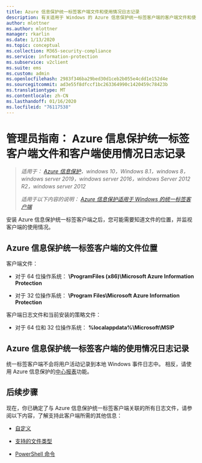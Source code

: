 ```yaml
---
title: Azure 信息保护统一标签客户端文件和使用情况日志记录
description: 有关适用于 Windows 的 Azure 信息保护统一标签客户端的客户端文件和使用情况日志记录的信息。
author: mlottner
ms.author: mlottner
manager: rkarlin
ms.date: 1/13/2020
ms.topic: conceptual
ms.collection: M365-security-compliance
ms.service: information-protection
ms.subservice: v2client
ms.suite: ems
ms.custom: admin
ms.openlocfilehash: 2983f346ba29bed30d1ceb2b055e4cdd1e152d4e
ms.sourcegitcommit: ad3e55f8dfccf1bc263364990c1420459c78423b
ms.translationtype: MT
ms.contentlocale: zh-CN
ms.lasthandoff: 01/16/2020
ms.locfileid: "76117538"
---
```

# <a name="admin-guide-azure-information-protection-unified-labeling-client-files-and-client-usage-logging"></a>管理员指南： Azure 信息保护统一标签客户端文件和客户端使用情况日志记录

>*适用于： [Azure 信息保护](https://azure.microsoft.com/pricing/details/information-protection)，windows 10，Windows 8.1，windows 8，windows server 2019，windows server 2016，windows Server 2012 R2，windows server 2012*
>
> *适用于以下内容的说明： [Azure 信息保护适用于 Windows 的统一标签客户端](../faqs.md#whats-the-difference-between-the-azure-information-protection-client-and-the-azure-information-protection-unified-labeling-client)*

安装 Azure 信息保护统一标签客户端之后，您可能需要知道文件的位置，并监视客户端的使用情况。

## <a name="file-locations-for-the-azure-information-protection-unified-labeling-client"></a>Azure 信息保护统一标签客户端的文件位置

客户端文件：   

- 对于 64 位操作系统： **\ProgramFiles (x86)\Microsoft Azure Information Protection**

- 对于 32 位操作系统： **\Program Files\Microsoft Azure Information Protection**

客户端日志文件和当前安装的策略文件：

- 对于 64 位和 32 位操作系统： **%localappdata%\Microsoft\MSIP**


## <a name="usage-logging-for-the-azure-information-protection-unified-labeling-client"></a>Azure 信息保护统一标签客户端的使用情况日志记录

统一标签客户端不会将用户活动记录到本地 Windows 事件日志中。 相反，请使用 Azure 信息保护的[中心报表](../reports-aip.md)功能。 


## <a name="next-steps"></a>后续步骤
现在，你已确定了与 Azure 信息保护统一标签客户端关联的所有日志文件，请参阅以下内容，了解支持此客户端所需的其他信息：

- [自定义](clientv2-admin-guide-customizations.md)

- [支持的文件类型](clientv2-admin-guide-file-types.md)

- [PowerShell 命令](clientv2-admin-guide-powershell.md)

